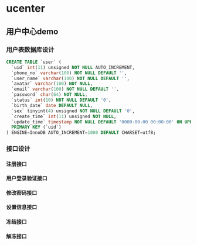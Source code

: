 # ucenter
## 用户中心demo
### 用户表数据库设计
``` sql
CREATE TABLE `user` (
  `uid` int(11) unsigned NOT NULL AUTO_INCREMENT,
  `phone_no` varchar(100) NOT NULL DEFAULT '',
  `user_name` varchar(100) NOT NULL DEFAULT '',
  `avatar` varchar(100) NOT NULL,
  `email` varchar(100) NOT NULL DEFAULT '',
  `password` char(64) NOT NULL,
  `status` int(10) NOT NULL DEFAULT '0',
  `birth_date` date DEFAULT NULL,
  `sex` tinyint(4) unsigned NOT NULL DEFAULT '0',
  `create_time` int(11) unsigned NOT NULL,
  `update_time` timestamp NOT NULL DEFAULT '0000-00-00 00:00:00' ON UPDATE CURRENT_TIMESTAMP,
  PRIMARY KEY (`uid`)
) ENGINE=InnoDB AUTO_INCREMENT=1000 DEFAULT CHARSET=utf8;
```
### 接口设计
#### 注册接口




#### 用户登录验证接口



#### 修改密码接口



#### 设置信息接口 



#### 冻结接口



#### 解冻接口



